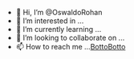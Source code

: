 - 👋 Hi, I’m @OswaldoRohan
- 👀 I’m interested in ...
- 🌱 I’m currently learning ...
- 💞️ I’m looking to collaborate on ...
- 📫 How to reach me ...<a href="https://bottobotto.com/">BottoBotto</a>

<!---
OswaldoRohan/OswaldoRohan is a ✨ special ✨ repository because its `README.md` (this file) appears on your GitHub profile.
You can click the Preview link to take a look at your changes.
--->
